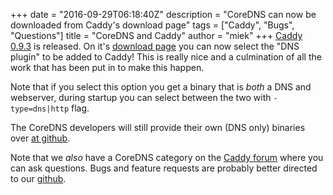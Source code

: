 +++
date = "2016-09-29T06:18:40Z"
description = "CoreDNS can now be downloaded from Caddy's download page"
tags = ["Caddy", "Bugs", "Questions"]
title = "CoreDNS and Caddy"
author = "miek"
+++
[Caddy 0.9.3](https://forum.caddyserver.com/t/caddy-0-9-3-released/725) is released.  On it's
[download page](https://caddyserver.com/download) you can now select the "DNS plugin" to be added
to Caddy! This is really nice and a culmination of all the work that has been put in to make this
happen.

Note that if you select this option you get a binary that is *both* a DNS and webserver, during
startup you can select between the two with `-type=dns|http` flag.

The CoreDNS developers will still provide their own (DNS only) binaries over [at
github](https://github.com/coredns/coredns/releases).

Note that we *also* have a CoreDNS category on the [Caddy
forum](https://forum.caddyserver.com/c/coredns) where you can ask questions. Bugs and feature
requests are probably better directed to our [github](https://github.com/coredns/coredns).
